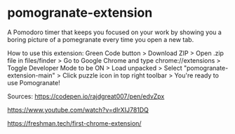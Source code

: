 # pomogranate-extension
A Pomodoro timer that keeps you focused on your work by showing you a boring picture of a pomegranate every time you open a new tab.

How to use this extension:
Green Code button > Download ZIP > Open .zip file in files/finder >
Go to Google Chrome and type chrome://extensions > Toggle Developer Mode to be ON >
Load unpacked > Select "pomogranate-extension-main" > Click puzzle icon in top right toolbar >
You're ready to use Pomogranate!


Sources:
https://codepen.io/rajdgreat007/pen/edvZpx

https://www.youtube.com/watch?v=dIrXIJ781DQ

https://freshman.tech/first-chrome-extension/

